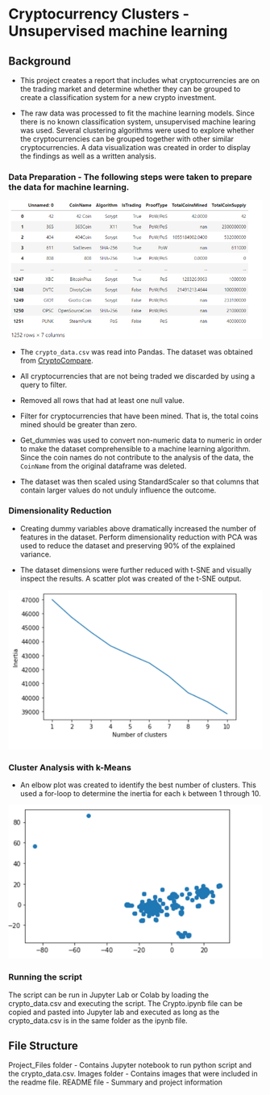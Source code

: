 # Cryptocurrency Clusters - Unsupervised machine learning

## Background

* This project creates a report that includes what cryptocurrencies are on the trading market and determine whether they can be grouped to create a classification system for a new crypto investment.

* The raw data was processed to fit the machine learning models. Since there is no known classification system, unsupervised machine learing was used. Several clustering algorithms were used to explore whether the cryptocurrencies can be grouped together with other similar cryptocurrencies. A data visualization was created in order to display the findings as well as a written analysis.

### Data Preparation - The following steps were taken to prepare the data for machine learning.

![data](Images/data.png)

* The `crypto_data.csv` was read into Pandas. The dataset was obtained from [CryptoCompare](https://min-api.cryptocompare.com/data/all/coinlist).

* All cryptocurrencies that are not being traded we discarded by using a query to filter.

* Removed all rows that had at least one null value.

* Filter for cryptocurrencies that have been mined. That is, the total coins mined should be greater than zero.

* Get_dummies was used to convert non-numeric data to numeric in order to make the dataset comprehensible to a machine learning algorithm. Since the coin names do not contribute to the analysis of the data, the `CoinName` from the original dataframe was deleted.

* The dataset was then scaled using StandardScaler so that columns that contain larger values do not unduly influence the outcome.

### Dimensionality Reduction

* Creating dummy variables above dramatically increased the number of features in the dataset. Perform dimensionality reduction with PCA was used to reduce the dataset and preserving 90% of the explained variance.

* The dataset dimensions were further reduced with t-SNE and visually inspect the results. A scatter plot was created of the t-SNE output. 

![kmeans](Images/kmeans.png)

### Cluster Analysis with k-Means

* An elbow plot was created to identify the best number of clusters. This used a for-loop to determine the inertia for each `k` between 1 through 10. 

![kmeans](Images/tsne.png)

### Running the script
The script can be run in Jupyter Lab or Colab by loading the crypto_data.csv and executing the script. The Crypto.ipynb file can be copied and pasted into Jupyter lab and executed as long as the crypto_data.csv is in the same folder as the ipynb file.

## File Structure

Project_Files folder - Contains Jupyter notebook to run python script and the crypto_data.csv.
Images folder - Contains images that were included in the readme file.
README file - Summary and project information
